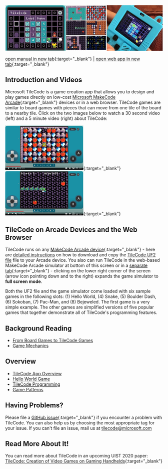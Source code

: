 ![Microsoft TileCode banner](pics/banner.JPG)

[open manual in new tab](manual){:target="_blank"} | [open web app in new tab](https://microsoft.github.io/tilecode/tilecode.html){:target="_blank"}

## Introduction and Videos

Microsoft TileCode is a game creation app that allows you to design and play games directly on low-cost [Microsoft MakeCode Arcade](https://arcade.makecode.com){:target="_blank"} devices or in a web browser. TileCode games are similar to board games with pieces that can move from one tile of the board to a nearby tile. Click on the two images below to watch a 30 second video (left) and a 5 minute video (right) about TileCode:
  
[![short video](pics/youtube1.PNG)](https://www.youtube.com/watch?v=3FNAsZw13Ro){:target="_blank"} [![long video](pics/youtube2.PNG)](https://www.youtube.com/watch?v=ZUZNi3dbtLI){:target="_blank"} 

## TileCode on Arcade Devices and the Web Browser

TileCode runs on any [MakeCode Arcade device](https://arcade.makecode.com/hardware){:target="_blank"} - here are [detailed instructions](download) on how to download and copy the [TileCode UF2 file](https://github.com/microsoft/tilecode/releases/download/v4.2.7/arcade.uf2) file to your Arcade device. You also can run TileCode in the web-based MakeCode Arcade simulator at bottom of this screen or in a [separate tab](https://microsoft.github.io/tilecode/tilecode.html){:target="_blank"} - clicking on the lower right corner of the screen (arrow icon pointing down and to the right)  expands the game simulator to **full screen mode**. 

Both the UF2 file and the game simulator come loaded with six sample games in the following slots: (1) Hello World, (4) Snake, (5) Boulder Dash, (6) Sokoban, (7) Pac-Man, and (8) Bejeweled. The first game is a very simple example. The other games are simplified versions of five popular games that together demonstrate all of TileCode's programming features.

## Background Reading

* [From Board Games to TileCode Games](board)
* [Game Mechanics](mechanics)

## Overview

* [TileCode App Overview](tilecodeapp)
* [Hello World Game](helloworld)
* [TileCode Programming](language)
* [Game Patterns](patterns)

## Having Problems?

Please file a [GitHub issue](https://github.com/microsoft/tilecode/issues){:target="_blank"} if you encounter a problem with TileCode. You can also help us by choosing the most appropriate tag for your issue.  If you can't file an issue, mail us at [tilecode@microsoft.com](mailto:tilecode@microsoft.com)

## Read More About It!

You can read more about TileCode in an upcoming UIST 2020 paper: [TileCode: Creation of Video Games on Gaming Handhelds](https://www.microsoft.com/en-us/research/publication/tilecode-creation-of-video-games-on-gaming-handhelds/){:target="_blank"}